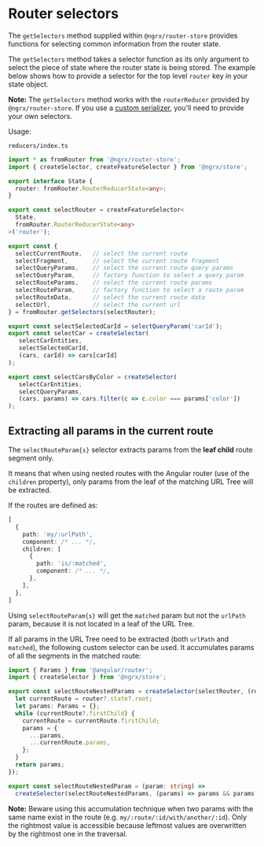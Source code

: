 # Router selectors

The `getSelectors` method supplied within `@ngrx/router-store` provides functions for selecting common information from the router state.

The `getSelectors` method takes a selector function as its only argument to select the piece of state where the router state is being stored.
The example below shows how to provide a selector for the top level `router` key in your state object.

**Note:** The `getSelectors` method works with the `routerReducer` provided by `@ngrx/router-store`. If you use a [custom serializer](guide/router-store/configuration#custom-router-state-serializer), you'll need to provide your own selectors.

Usage:

`reducers/index.ts`

```ts
import * as fromRouter from '@ngrx/router-store';
import { createSelector, createFeatureSelector } from '@ngrx/store';

export interface State {
  router: fromRouter.RouterReducerState<any>;
}

export const selectRouter = createFeatureSelector<
  State,
  fromRouter.RouterReducerState<any>
>('router');

export const {
  selectCurrentRoute,   // select the current route
  selectFragment,       // select the current route fragment
  selectQueryParams,    // select the current route query params
  selectQueryParam,     // factory function to select a query param
  selectRouteParams,    // select the current route params
  selectRouteParam,     // factory function to select a route param
  selectRouteData,      // select the current route data
  selectUrl,            // select the current url
} = fromRouter.getSelectors(selectRouter);

export const selectSelectedCarId = selectQueryParam('carId');
export const selectCar = createSelector(
   selectCarEntities,
   selectSelectedCarId,
   (cars, carId) => cars[carId]
);

export const selectCarsByColor = createSelector(
   selectCarEntities,
   selectQueryParams,
   (cars, params) => cars.filter(c => c.color === params['color'])
);
```

## Extracting all params in the current route

The `selectRouteParam{s}` selector extracts params from the **leaf child** route segment only.

It means that when using nested routes with the Angular router (use of the `children` property), only params from the leaf of the matching URL Tree will be extracted.

If the routes are defined as:

```typescript
[
  {
    path: 'my/:urlPath',
    component: /* ... */,
    children: [
      {
        path: 'is/:matched',
        component: /* ... */,
      },
    ],
  },
]
```

Using `selectRouteParam{s}` will get the `matched` param but not the `urlPath` param, because it is not located in a leaf of the URL Tree.

If all params in the URL Tree need to be extracted (both `urlPath` and `matched`), the following custom selector can be used. It accumulates params of all the segments in the matched route:

```typescript
import { Params } from '@angular/router';
import { createSelector } from '@ngrx/store';

export const selectRouteNestedParams = createSelector(selectRouter, (router) => {
  let currentRoute = router?.state?.root;
  let params: Params = {};
  while (currentRoute?.firstChild) {
    currentRoute = currentRoute.firstChild;
    params = {
      ...params,
      ...currentRoute.params,
    };
  }
  return params;
});

export const selectRouteNestedParam = (param: string) =>
  createSelector(selectRouteNestedParams, (params) => params && params[param]);
```

**Note:** Beware using this accumulation technique when two params with the same name exist in the route (e.g. `my/:route/:id/with/another/:id`). Only the rightmost value is accessible because leftmost values are overwritten by the rightmost one in the traversal.
